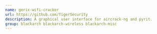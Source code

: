 ```yaml
---
name: gerix-wifi-cracker
url: https://github.com/TigerSecurity
description: A graphical user interface for aircrack-ng and pyrit.
group: blackarch blackarch-wireless blackarch-misc
---
```

